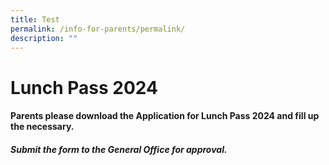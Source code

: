 ```yaml
---
title: Test
permalink: /info-for-parents/permalink/
description: ""
---
```

# Lunch Pass 2024

#### Parents please download the Application for Lunch Pass 2024 and fill up the necessary.
##### Submit the form to the General Office for approval.